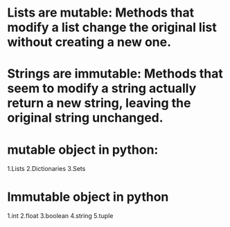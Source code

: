 # Lists are mutable: Methods that modify a list change the original list without creating a new one.
# Strings are immutable: Methods that seem to modify a string actually return a new string, leaving the original string unchanged.

# mutable object in python:
1.Lists
2.Dictionaries
3.Sets

# Immutable object in python
1.int
2.float
3.boolean
4.string
5.tuple